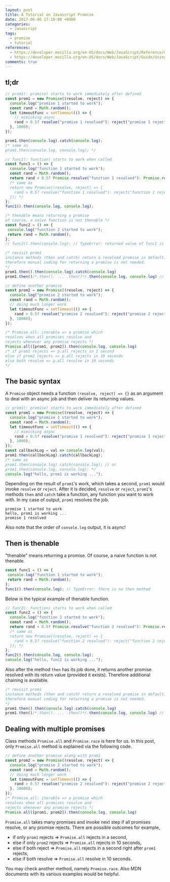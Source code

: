 ```yaml
---
layout: post
title: A Tutorial on Javascript Promise
date: 2017-06-06 17:10:00 +0900
categories:
  - Javascript
tags:
  - promise
  - tutorial
references:
  - https://developer.mozilla.org/en-US/docs/Web/JavaScript/Reference/Global_Objects/Promise
  - https://developer.mozilla.org/en-US/docs/Web/JavaScript/Guide/Using_promises
comments: true
---
```


## tl;dr

```javascript
// prom1(: promise) starts to work immediately after defined
const prom1 = new Promise((resolve, reject) => {
  console.log("promise 1 started to work");
  const rand = Math.random();
  let timeoutFunc = setTimeout(() => {
    // mimicking async
    rand > 0.5? resolve("promise 1 resolved"): reject("promise 1 rejected");
  }, 1000);
});

prom1.then(console.log).catch(console.log);
/* same as
prom1.then(console.log, console.log); */

// func1(: function) starts to work when called
const func1 = () => {
  console.log("function 1 started to work");
  const rand = Math.random();
  return rand > 0.5? Promise.resolve("function 1 resolved"): Promise.reject("function 1 rejected");
  /* same as
  return new Promise((resolve, reject) => {
    rand > 0.5? resolve("function 1 resolved"): reject("function 1 rejected");
  }); */
};
func1().then(console.log, console.log);

/* thenable means returning a promise
of course, a naive function is not thenable */
const func2 = () => {
 console.log("function 2 started to work");
 return rand = Math.random();
};
// func2().then(console.log); // TypeError: returned value of func1 is not thenable

/* revisit prom1
instance methods (then and catch) return a resolved promise in default,
therefore manual coding for returning a promise is not needed.
*/
prom1.then().then(console.log).catch(console.log)
prom1.then()/*.then(). ... .then()*/.then(console.log, console.log) // same results

// define another promise
const prom2 = new Promise((resolve, reject) => {
  console.log("promise 2 started to work");
  const rand = Math.random();
  // doing much longer work
  let timeoutFunc = setTimeout(() => {
    rand > 0.5? resolve("promise 2 resolved"): reject("promise 2 rejected");
  }, 10000);
});

/* Promise.all: iterable => a promise which
resolves when all promises resolve and
rejects whenever any promise rejects */
Promise.all([prom1, prom2]).then(console.log, console.log)
/* if prom1 rejects => p.all rejects in 1 second
else if prom2 rejects => p.all rejects in 10 seconds
else both resolve => p.all resolve in 10 seconds
*/
```

## The basic syntax
A `Promise` object needs a function `(resolve, reject) => {}` as an argument to deal with an async job and then deliver its returning values.

```javascript
// prom1(: promise) starts to work immediately after defined
const prom1 = new Promise((resolve, reject) => {
  console.log("promise 1 started to work");
  const rand = Math.random();
  let timeoutFunc = setTimeout(() => {
    // mimicking async
    rand > 0.5? resolve("promise 1 resolved"): reject("promise 1 rejected");
  }, 1000);
});
const callbackLog = val => console.log(val);
prom1.then(callbackLog).catch(callbackLog);
/* same as
prom1.then(console.log).catch(console.log); // or
prom1.then(console.log, console.log); */
console.log("hello, prom1 is working ...");
```

Depending on the result of `prom1`'s work, which takes a second, `prom1` would invoke `resolve` or `reject`. After it is decided, `resolve` or `reject`, `prom1`'s methods `then` and `catch` take a function, any function you want to work with. In my case of output, `prom1` resolves the job.

```
promise 1 started to work
hello, prom1 is working ...
promise 1 resolved
```

Also note that the order of `console.log` output, it is async!

## Then is thenable

"thenable" means returning a promise. Of course, a naive function is not thenable.

```javascript
const func1 = () => {
 console.log("function 1 started to work");
 return rand = Math.random();
};
func1().then(console.log); // TypeError: there is no then method
```

Below is the typical example of thenable function.

```javascript
// func2(: function) starts to work when called
const func2 = () => {
  console.log("function 2 started to work");
  const rand = Math.random();
  return rand > 0.5? Promise.resolve("function 2 resolved"): Promise.reject("function 2 rejected");
  /* same as
  return new Promise((resolve, reject) => {
    rand > 0.5? resolve("function 2 resolved"): reject("function 2 rejected");
  }); */
};
func2().then(console.log, console.log);
console.log("hello, func2 is working ...");
```

Also after the method `then` has its job done, it returns another promise resolved with its return value (provided it exists). Therefore additional chaining is available.

```javascript
/* revisit prom1
instance methods (then and catch) return a resolved promise in default,
therefore manual coding for returning a promise is not needed.
*/
prom1.then().then(console.log).catch(console.log)
prom1.then()/*.then(). ... .then()*/.then(console.log, console.log) // same results
```

## Dealing with multiple promises

Class methods `Promise.all` and `Promise.race` is here for us. In this post, only `Promise.all` method is explained via the following code.

```javascript
// define another promise along with prom1
const prom2 = new Promise((resolve, reject) => {
  console.log("promise 2 started to work");
  const rand = Math.random();
  // doing much longer work
  let timeoutFunc = setTimeout(() => {
    rand > 0.5? resolve("promise 2 resolved"): reject("promise 2 rejected");
  }, 10000);
});
/* Promise.all: iterable => a promise which
resolves when all promises resolve and
rejects whenever any promise rejects */
Promise.all([prom1, prom2]).then(console.log, console.log)
```

`Promise.all` takes many promises and invoke next step if all promises resolve, or any promise rejects. There are possible outcomes for example,

* if only `prom1` rejects => `Promise.all` rejects in a second,
* else if only `prom2` rejects => `Promise.all` rejects in 10 seconds,
* else if both reject => `Promise.all` rejects in a second right after `prom1` rejects,
* else if both resolve => `Promise.all` resolve in 10 seconds.

You may check another method, namely `Promise.race`. Also MDN documents with its various examples would be helpful.

